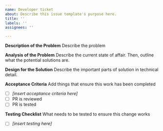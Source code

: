```yaml
---
name: Developer ticket
about: Describe this issue template's purpose here.
title: ''
labels: ''
assignees: ''

---
```


**Description of the Problem**
Describe the problem

**Analysis of the Problem**
Describe the current state of affair. Then, outline what the potential solutions are.

**Design for the Solution**
Describe the important parts of solution in technical detail.

**Acceptance Criteria**
Add things that ensure this work has been completed
- [ ] _[insert acceptance criteria here]_
- [ ] PR is reviewed
- [ ] PR is tested

**Testing Checklist**
What needs to be tested to ensure this change works 
- [ ] _[insert testing here]_
